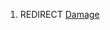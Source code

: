 1.  REDIRECT [Damage](03%20-%20Projects%20&%20Wikis/Kenshi/Kenshi%20Wiki/Kenshi%20Wiki%20Template/Damage.md "wikilink")